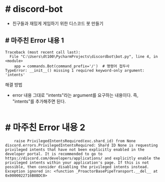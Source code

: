 # # discord-bot
- 친구들과 재밌게 게임하기 위한 디스코드 봇 만들기 


## # 마주친 Error 내용 1
```text
Traceback (most recent call last):
  File "C:\Users\dt100\PycharmProjects\discordbot\bot.py", line 4, in <module>
    app = commands.Bot(command_prefix='/')  # 명령어 접두사
TypeError: __init__() missing 1 required keyword-only argument: 'intents'
```
 해결 방법 
 - error 내용 그대로 "intents"라는 argument를 요구하는 내용이다. 즉, "intents"를 추가해주면 된다.
```text

```

# # 마주친 Error 내용 2
```text
    raise PrivilegedIntentsRequired(exc.shard_id) from None
discord.errors.PrivilegedIntentsRequired: Shard ID None is requesting privileged intents that have not been explicitly enabled in the developer portal. It is recommended to go to https://discord.com/developers/applications/ and explicitly enable the privileged intents within your application's page. If this is not possible, then consider disabling the privileged intents instead.
Exception ignored in: <function _ProactorBasePipeTransport.__del__ at 0x0000022716B8BDC0>
```
```text

```

